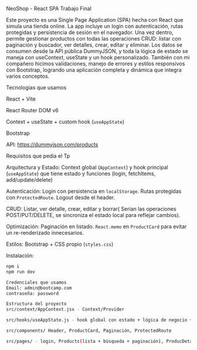 NeoShop - React SPA Trabajo Final

Este proyecto es una Single Page Application (SPA) hecha con React que simula una tienda online. La app incluye un login con autenticación, rutas protegidas y persistencia de sesión en el navegador. Una vez dentro, permite gestionar productos con todas las operaciones CRUD: listar con paginación y buscador, ver detalles, crear, editar y eliminar. Los datos se consumen desde la API pública DummyJSON, y toda la lógica de estado se maneja con useContext, useState y un hook personalizado. También con mi compañero hicimos validaciones, manejo de errores y estilos responsivos con Bootstrap, logrando una aplicación completa y dinámica que integra varios conceptos.

Tecnologias que usamos

React + Vite

React Router DOM v6

Context + useState + custom hook (`useAppState`)

Bootstrap

API: https://dummyjson.com/products

Requisitos que pedia el Tp

Arquitectura y Estado: Context global (`AppContext`) y hook principal (`useAppState`) que tiene estado y funciones (login, fetchItems, add/update/delete)

Autenticación: Login con persistencia en `localStorage`. Rutas protegidas con `ProtectedRoute`. Logout desde el header.

CRUD: Listar, ver detalle, crear, editar y borrar( Serian las operaciones POST/PUT/DELETE, se sincroniza el estado local para reflejar cambios).

Optimización: Paginación en listado. `React.memo` en `ProductCard` para evitar un re-renderizado innecesarios.

Estilos: Bootstrap + CSS propio (`styles.css`)

Instalación:
```bash
npm i
npm run dev

Credenciales que usamos
Email: admin@bootcamp.com
contraseña: password

Estructura del proyecto
src/context/AppContext.jsx - Context/Provider

src/hooks/useAppState.js - hook global con estado + lógica de negocio + llamadas a la API

src/components/ Header, ProductCard, Paginación, ProtectedRoute

src/pages/ - login, Products(lista + búsqueda + paginación), ProducDetail, ProductForm(Validaciones)
